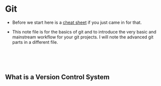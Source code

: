 # Git 

- Before we start here is a [cheat sheet](https://github.github.com/training-kit/downloads/github-git-cheat-sheet.pdf) if you just came in for that.

- This note file is for the basics of git and to introduce the very basic and mainstream workflow for your git projects. I will note the advanced git parts in a different file.

<br>
<br>
<br>

## What is a Version Control System
